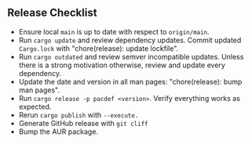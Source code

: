 Release Checklist
-----------------
* Ensure local `main` is up to date with respect to `origin/main`.
* Run `cargo update` and review dependency updates.
  Commit updated `Cargo.lock` with "chore(release): update lockfile".
* Run `cargo outdated` and review semver incompatible updates. 
  Unless there is a strong motivation otherwise, review and update every dependency.
* Update the date and version in all man pages: "chore(release): bump man pages".
* Run `cargo release -p pacdef <version>`.
  Verify everything works as expected.
* Rerun `cargo publish` with `--execute.`
* Generate GitHub release with `git cliff`
* Bump the AUR package.
